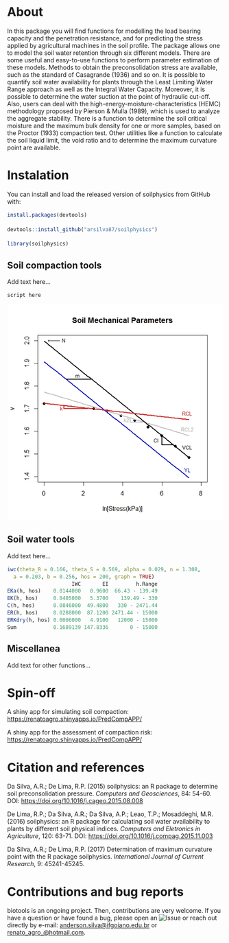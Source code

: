 # About

In this package you will find functions for modelling the load bearing capacity and the penetration resistance, and for predicting the stress applied by agricultural machines in the soil profile. The package allows one to model the soil water retention through six different models. There are some useful and easy-to-use functions to perform parameter estimation of these models. Methods to obtain the preconsolidation stress are available, such as the standard of Casagrande (1936) and so on. It is possible to quantify soil water availability for plants through the Least Limiting Water Range approach as well as the Integral Water Capacity. Moreover, it is possible to determine the water suction at the point of hydraulic cut-off. Also, users can deal with the high-energy-moisture-characteristics (HEMC) methodology proposed by Pierson & Mulla (1989), which is used to analyze the aggregate stability. There is a function to determine the soil critical moisture and the maximum bulk density for one or more samples, based on the Proctor (1933) compaction test. Other utilities like a function to calculate the soil liquid limit, the void ratio and to determine the maximum curvature point are available. 

# Instalation

You can install and load the released version of soilphysics from GitHub with:

```r
install.packages(devtools)

devtools::install_github("arsilva87/soilphysics")

library(soilphysics)
```

## Soil compaction tools

Add text here...

```r
script here

```

![](<man/figures/SMP.jpeg>)

## Soil water tools

Add text here...

```r
iwc(theta_R = 0.166, theta_S = 0.569, alpha = 0.029, n = 1.308, 
  a = 0.203, b = 0.256, hos = 200, graph = TRUE)
                     IWC       EI         h.Range
EKa(h, hos)    0.0144000   0.9600  66.43 - 139.49
EK(h, hos)     0.0405000   5.3700    139.49 - 330
C(h, hos)      0.0846000  49.4800   330 - 2471.44
ER(h, hos)     0.0288000  87.1200 2471.44 - 15000
ERKdry(h, hos) 0.0006000   4.9100   12000 - 15000
Sum            0.1689139 147.8336       0 - 15000

```

## Miscellanea

Add text for other functions...

# Spin-off

A shiny app for simulating soil compaction: <https://renatoagro.shinyapps.io/PredCompAPP/>

A shiny app for the assessment of compaction risk: <https://renatoagro.shinyapps.io/PredCompAPP/>

# Citation and references
Da Silva, A.R.; De Lima, R.P. (2015) soilphysics: an R package to determine soil preconsolidation pressure. *Computers and Geosciences*, 84: 54-60. DOI: <https://doi.org/10.1016/j.cageo.2015.08.008>

De Lima, R.P.; Da Silva, A.R.; Da Silva, A.P.; Leao, T.P.; Mosaddeghi, M.R. (2016) soilphysics: an R package for calculating soil water availability to plants by different soil physical indices. *Computers and Eletronics in Agriculture*, 120: 63-71. DOI: <https://doi.org/10.1016/j.compag.2015.11.003>

Da Silva, A.R.; De Lima, R.P. (2017) Determination of maximum curvature point with the R package soilphysics. *International Journal of Current Research*, 9: 45241-45245.  

# Contributions and bug reports

biotools is an ongoing project. Then, contributions are very welcome. If you have a question or have found a bug, please open an ![Issue](<https://github.com/arsilva87/soilphysics/issues>) or reach out directly by e-mail: <anderson.silva@ifgoiano.edu.br> or <renato_agro_@hotmail.com>.

